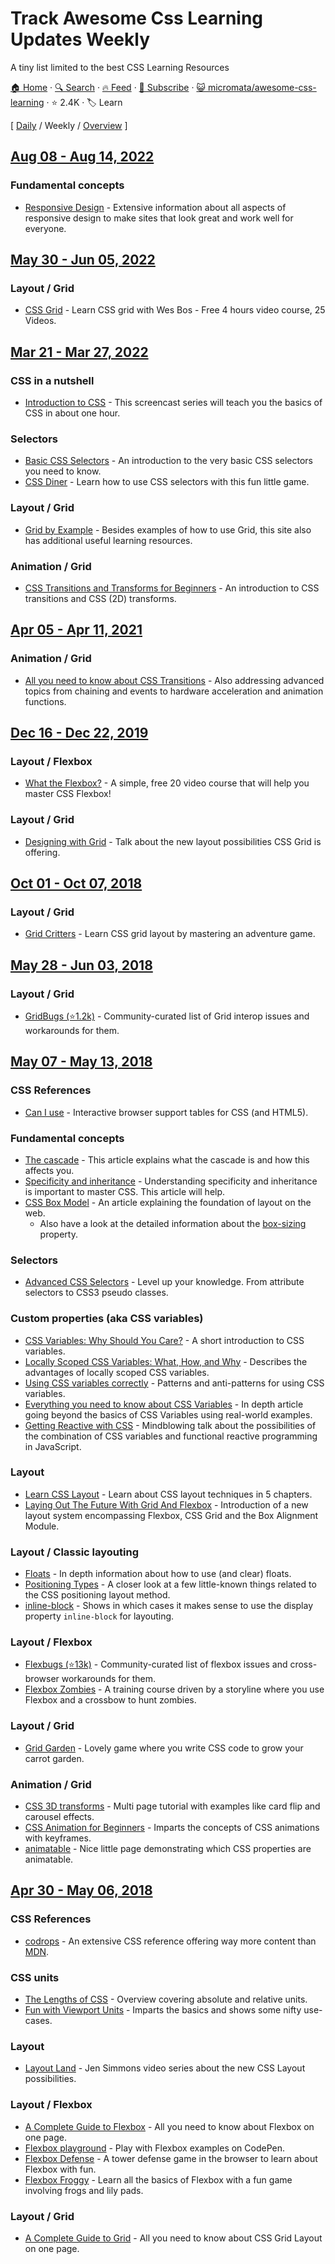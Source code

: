 # Track Awesome Css Learning Updates Weekly

A tiny list limited to the best CSS Learning Resources

[🏠 Home](/README.md) · [🔍 Search](https://www.trackawesomelist.com/search/) · [🔥 Feed](https://www.trackawesomelist.com/micromata/awesome-css-learning/week/rss.xml) · [📮 Subscribe](https://trackawesomelist.us17.list-manage.com/subscribe?u=d2f0117aa829c83a63ec63c2f&id=36a103854c) · [😺 micromata/awesome-css-learning](https://github.com/micromata/awesome-css-learning) · ⭐ 2.4K · 🏷️ Learn

[ [Daily](/content/micromata/awesome-css-learning/README.md) / Weekly / [Overview](/content/micromata/awesome-css-learning/readme/README.md) ]

## [Aug 08 - Aug 14, 2022](/content/2022/32/README.md)

### Fundamental concepts

*   [Responsive Design](https://web.dev/learn/design/) - Extensive information about all aspects of responsive design to make sites that look great and work well for everyone.

## [May 30 - Jun 05, 2022](/content/2022/22/README.md)

### Layout / Grid

*   [CSS Grid](https://cssgrid.io) - Learn CSS grid with Wes Bos - Free 4 hours video course, 25 Videos.

## [Mar 21 - Mar 27, 2022](/content/2022/12/README.md)

### CSS in a nutshell

*   [Introduction to CSS](https://scrimba.com/g/gintrotocss) - This screencast series will teach you the basics of CSS in about one hour.

### Selectors

*   [Basic CSS Selectors](https://www.sitepoint.com/css-selectors/) - An introduction to the very basic CSS selectors you need to know.
*   [CSS Diner](https://flukeout.github.io) - Learn how to use CSS selectors with this fun little game.

### Layout / Grid

*   [Grid by Example](https://gridbyexample.com) - Besides examples of how to use Grid, this site also has additional useful learning resources.

### Animation / Grid

*   [CSS Transitions and Transforms for Beginners](https://robots.thoughtbot.com/transitions-and-transforms) - An introduction to CSS transitions and CSS (2D) transforms.

## [Apr 05 - Apr 11, 2021](/content/2021/14/README.md)

### Animation / Grid

*   [All you need to know about CSS Transitions](https://blog.alexmaccaw.com/all-you-need-to-know-about-css-transitions/) - Also addressing advanced topics from chaining and events to hardware acceleration and animation functions.

## [Dec 16 - Dec 22, 2019](/content/2019/50/README.md)

### Layout / Flexbox

*   [What the Flexbox?](https://flexbox.io/) - A simple, free 20 video course that will help you master CSS Flexbox!

### Layout / Grid

*   [Designing with Grid](https://talks.jensimmons.com/J5VRbA/designing-with-grid) - Talk about the new layout possibilities CSS Grid is offering.

## [Oct 01 - Oct 07, 2018](/content/2018/40/README.md)

### Layout / Grid

*   [Grid Critters](https://www.gridcritters.com) - Learn CSS grid layout by mastering an adventure game.

## [May 28 - Jun 03, 2018](/content/2018/22/README.md)

### Layout / Grid

*   [GridBugs (⭐1.2k)](https://github.com/rachelandrew/gridbugs) - Community-curated list of Grid interop issues and workarounds for them.

## [May 07 - May 13, 2018](/content/2018/19/README.md)

### CSS References

*   [Can I use](https://caniuse.com) - Interactive browser support tables for CSS (and HTML5).

### Fundamental concepts

*   [The cascade](https://developer.mozilla.org/en-US/docs/Web/CSS/Cascade) - This article explains what the cascade is and how this affects you.
*   [Specificity and inheritance](https://www.smashingmagazine.com/2010/04/css-specificity-and-inheritance/) - Understanding specificity and inheritance is important to master CSS. This article will help.
*   [CSS Box Model](https://developer.mozilla.org/en-US/docs/Learn/CSS/Introduction_to_CSS/Box_model) - An article explaining the foundation of layout on the web.
    *   Also have a look at the detailed information about the [box-sizing](https://css-tricks.com/box-sizing/) property.

### Selectors

*   [Advanced CSS Selectors](https://www.smashingmagazine.com/2009/08/taming-advanced-css-selectors/) - Level up your knowledge. From attribute selectors to CSS3 pseudo classes.

### Custom properties (aka CSS variables)

*   [CSS Variables: Why Should You Care?](https://developers.google.com/web/updates/2016/02/css-variables-why-should-you-care) - A short introduction to CSS variables.
*   [Locally Scoped CSS Variables: What, How, and Why](https://una.im/local-css-vars/) - Describes the advantages of locally scoped CSS variables.
*   [Using CSS variables correctly](https://www.madebymike.com.au/writing/using-css-variables/) - Patterns and anti-patterns for using CSS variables.
*   [Everything you need to know about CSS Variables](https://medium.freecodecamp.org/everything-you-need-to-know-about-css-variables-c74d922ea855) - In depth article going beyond the basics of CSS Variables using real-world examples.
*   [Getting Reactive with CSS](https://www.youtube.com/watch?v=4IRPxCMAIfA) - Mindblowing talk about the possibilities of the combination of CSS variables and functional reactive programming in JavaScript.

### Layout

*   [Learn CSS Layout](http://book.mixu.net/css) - Learn about CSS layout techniques in 5 chapters.
*   [Laying Out The Future With Grid And Flexbox](https://www.youtube.com/watch?v=hj355PRbwSQ) - Introduction of a new layout system encompassing Flexbox, CSS Grid and the Box Alignment Module.

### Layout / Classic layouting

*   [Floats](https://tympanus.net/codrops/css_reference/float/) - In depth information about how to use (and clear) floats.
*   [Positioning Types](https://scotch.io/bar-talk/5-things-you-might-not-know-about-the-css-positioning-types) - A closer look at a few little-known things related to the CSS positioning layout method.
*   [inline-block](https://iamsteve.me/blog/entry/inline_block) - Shows in which cases it makes sense to use the display property `inline-block` for layouting.

### Layout / Flexbox

*   [Flexbugs (⭐13k)](https://github.com/philipwalton/flexbugs) - Community-curated list of flexbox issues and cross-browser workarounds for them.
*   [Flexbox Zombies](https://flexboxzombies.com) - A training course driven by a storyline where you use Flexbox and a crossbow to hunt zombies.

### Layout / Grid

*   [Grid Garden](https://cssgridgarden.com) - Lovely game where you write CSS code to grow your carrot garden.

### Animation / Grid

*   [CSS 3D transforms](https://3dtransforms.desandro.com) - Multi page tutorial with examples like card flip and carousel effects.
*   [CSS Animation for Beginners](https://robots.thoughtbot.com/css-animation-for-beginners) - Imparts the concepts of CSS animations with keyframes.
*   [animatable](http://leaverou.github.io/animatable/) - Nice little page demonstrating which CSS properties are animatable.

## [Apr 30 - May 06, 2018](/content/2018/18/README.md)

### CSS References

*   [codrops](https://tympanus.net/codrops/css_reference/) - An extensive CSS reference offering way more content than [MDN](https://developer.mozilla.org/en-US/docs/Web/CSS/Reference).

### CSS units

*   [The Lengths of CSS](https://css-tricks.com/the-lengths-of-css/) - Overview covering absolute and relative units.
*   [Fun with Viewport Units](https://css-tricks.com/fun-viewport-units/) - Imparts the basics and shows some nifty use-cases.

### Layout

*   [Layout Land](https://www.youtube.com/channel/UC7TizprGknbDalbHplROtag) - Jen Simmons video series about the new CSS Layout possibilities.

### Layout / Flexbox

*   [A Complete Guide to Flexbox](https://css-tricks.com/snippets/css/a-guide-to-flexbox/) - All you need to know about Flexbox on one page.
*   [Flexbox playground](https://codepen.io/enxaneta/full/adLPwv) - Play with Flexbox examples on CodePen.
*   [Flexbox Defense](http://www.flexboxdefense.com) - A tower defense game in the browser to learn about Flexbox with fun.
*   [Flexbox Froggy](https://flexboxfroggy.com) - Learn all the basics of Flexbox with a fun game involving frogs and lily pads.

### Layout / Grid

*   [A Complete Guide to Grid](https://css-tricks.com/snippets/css/complete-guide-grid/) - All you need to know about CSS Grid Layout on one page.